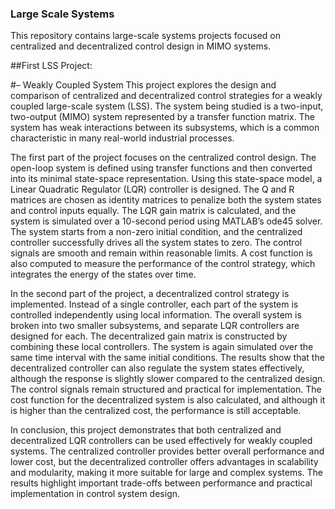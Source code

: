 ### Large Scale Systems
This repository contains large-scale systems projects focused on centralized and decentralized control design in MIMO systems.

##First LSS Project:

 #– Weakly Coupled System
This project explores the design and comparison of centralized and decentralized control strategies for a weakly coupled large-scale system (LSS). The system being studied is a two-input, two-output (MIMO) system represented by a transfer function matrix. The system has weak interactions between its subsystems, which is a common characteristic in many real-world industrial processes.

The first part of the project focuses on the centralized control design. The open-loop system is defined using transfer functions and then converted into its minimal state-space representation. Using this state-space model, a Linear Quadratic Regulator (LQR) controller is designed. The Q and R matrices are chosen as identity matrices to penalize both the system states and control inputs equally. The LQR gain matrix is calculated, and the system is simulated over a 10-second period using MATLAB’s ode45 solver. The system starts from a non-zero initial condition, and the centralized controller successfully drives all the system states to zero. The control signals are smooth and remain within reasonable limits. A cost function is also computed to measure the performance of the control strategy, which integrates the energy of the states over time.

In the second part of the project, a decentralized control strategy is implemented. Instead of a single controller, each part of the system is controlled independently using local information. The overall system is broken into two smaller subsystems, and separate LQR controllers are designed for each. The decentralized gain matrix is constructed by combining these local controllers. The system is again simulated over the same time interval with the same initial conditions. The results show that the decentralized controller can also regulate the system states effectively, although the response is slightly slower compared to the centralized design. The control signals remain structured and practical for implementation. The cost function for the decentralized system is also calculated, and although it is higher than the centralized cost, the performance is still acceptable.

In conclusion, this project demonstrates that both centralized and decentralized LQR controllers can be used effectively for weakly coupled systems. The centralized controller provides better overall performance and lower cost, but the decentralized controller offers advantages in scalability and modularity, making it more suitable for large and complex systems. The results highlight important trade-offs between performance and practical implementation in control system design.
